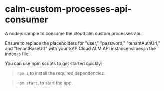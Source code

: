 # calm-custom-processes-api-consumer
A nodejs sample to consume the cloud alm custom processes api.

Ensure to replace the placeholders for "user," "password," "tenantAuthUrl," and "tenantBaseUrl" with your SAP Cloud ALM API instance values in the index.js file.

You can use npm scripts to get started quickly:

> `npm i` to install the required dependencies. 

> `npm start`, to start the app.

